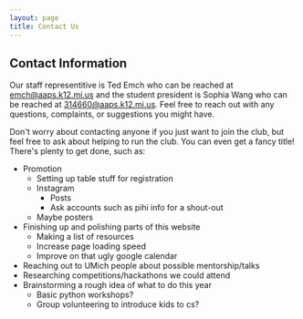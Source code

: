 ```yaml
---
layout: page
title: Contact Us
---
```


## Contact Information
Our staff representitive is Ted Emch who can be reached at [emch@aaps.k12.mi.us](mailto:emch@aaps.k12.mi.us) and the student president is Sophia Wang who can be reached at [314660@aaps.k12.mi.us](mailto:s.sophi.w@gmail.com). Feel free to reach out with any questions, complaints, or suggestions you might have.

Don't worry about contacting anyone if you just want to join the club, but feel free to ask about helping to run the club. You can even get a fancy title! There's plenty to get done, such as:
- Promotion
  - Setting up table stuff for registration
  - Instagram
    - Posts
    - Ask accounts such as pihi info for a shout-out
  - Maybe posters
- Finishing up and polishing parts of this website
  - Making a list of resources
  - Increase page loading speed
  - Improve on that ugly google calendar
- Reaching out to UMich people about possible mentorship/talks
- Researching competitions/hackathons we could attend
- Brainstorming a rough idea of what to do this year
  - Basic python workshops?
  - Group volunteering to introduce kids to cs?